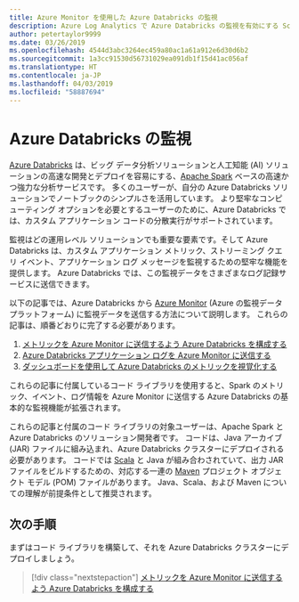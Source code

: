 ```yaml
---
title: Azure Monitor を使用した Azure Databricks の監視
description: Azure Log Analytics で Azure Databricks の監視を有効にする Scala ライブラリ
author: petertaylor9999
ms.date: 03/26/2019
ms.openlocfilehash: 4544d3abc3264ec459a80ac1a61a912e6d30d6b2
ms.sourcegitcommit: 1a3cc91530d56731029ea091db1f15d41ac056af
ms.translationtype: HT
ms.contentlocale: ja-JP
ms.lasthandoff: 04/03/2019
ms.locfileid: "58887694"
---
```

# <a name="monitoring-azure-databricks"></a>Azure Databricks の監視

[Azure Databricks](/azure/azure-databricks/) は、ビッグ データ分析ソリューションと人工知能 (AI) ソリューションの高速な開発とデプロイを容易にする、[Apache Spark](https://spark.apache.org/) ベースの高速かつ強力な分析サービスです。 多くのユーザーが、自分の Azure Databricks ソリューションでノートブックのシンプルさを活用しています。 より堅牢なコンピューティング オプションを必要とするユーザーのために、Azure Databricks では、カスタム アプリケーション コードの分散実行がサポートされています。

監視はどの運用レベル ソリューションでも重要な要素です。そして Azure Databricks は、カスタム アプリケーション メトリック、ストリーミング クエリ イベント、アプリケーション ログ メッセージを監視するための堅牢な機能を提供します。 Azure Databricks では、この監視データをさまざまなログ記録サービスに送信できます。

以下の記事では、Azure Databricks から [Azure Monitor](/azure/azure-monitor/overview) (Azure の監視データ プラットフォーム) に監視データを送信する方法について説明します。 これらの記事は、順番どおりに完了する必要があります。

1. [メトリックを Azure Monitor に送信するよう Azure Databricks を構成する](./configure-cluster.md)
1. [Azure Databricks アプリケーション ログを Azure Monitor に送信する](./application-logs.md)
1. [ダッシュボードを使用して Azure Databricks のメトリックを視覚化する](./dashboards.md)

これらの記事に付属しているコード ライブラリを使用すると、Spark のメトリック、イベント、ログ情報を Azure Monitor に送信する Azure Databricks の基本的な監視機能が拡張されます。

これらの記事と付属のコード ライブラリの対象ユーザーは、Apache Spark と Azure Databricks のソリューション開発者です。 コードは、Java アーカイブ (JAR) ファイルに組み込まれ、Azure Databricks クラスターにデプロイされる必要があります。 コードでは [Scala](https://www.scala-lang.org/) と Java が組み合わされていて、出力 JAR ファイルをビルドするための、対応する一連の [Maven](https://maven.apache.org) プロジェクト オブジェクト モデル (POM) ファイルがあります。 Java、Scala、および Maven についての理解が前提条件として推奨されます。

## <a name="next-steps"></a>次の手順

まずはコード ライブラリを構築して、それを Azure Databricks クラスターにデプロイしましょう。

> [!div class="nextstepaction"]
> [メトリックを Azure Monitor に送信するよう Azure Databricks を構成する](./configure-cluster.md)